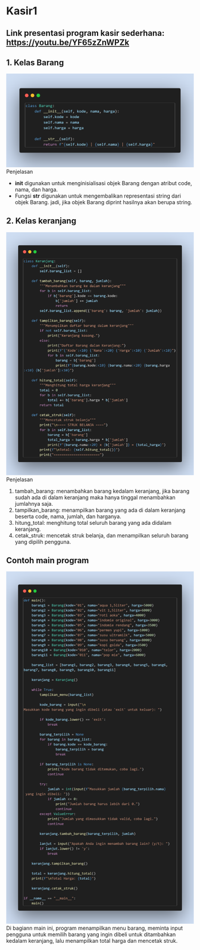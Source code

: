 # Kasir1
## Link presentasi program kasir sederhana: https://youtu.be/YF65zZnWPZk

## 1. Kelas Barang
![Gambar](./Foto/1.png)
Penjelasan
- __init__ digunakan untuk menginisialisasi objek Barang dengan atribut code, nama, dan harga.
- Fungsi __str__ digunakan untuk mengembalikan representasi string dari objek Barang. jadi, jika objek Barang diprint hasilnya akan berupa string.

## 2. Kelas keranjang 
![Gambar](./Foto/2.png)
Penjelasan
1. tambah_barang: menambahkan barang kedalam keranjang, jika barang sudah ada di dalam keranjang maka hanya tinggal menambahkan jumlahnya saja.
2. tampilkan_barang: menampilkan barang yang ada di dalam keranjang beserta code, nama, jumlah, dan harganya.
3. hitung_total: menghitung total seluruh barang yang ada didalam keranjang.
4. cetak_struk: mencetak struk belanja, dan menampilkan seluruh barang yang dipilih pengguna.

## Contoh main program
![Gambar](./Foto/3.png)
Di bagiann main ini, program menampilkan menu barang, meminta input pengguna untuk memilih barang yang ingin dibeli untuk ditambahkan kedalam keranjang, lalu menampilkan total harga dan mencetak struk.
